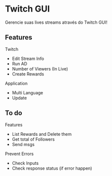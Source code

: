 # Twitch GUI
Gerencie suas lives streams através do Twitch GUI!

## Features
Twitch 
- Edit Stream Info
- Run AD
- Number of Viewers (In Live)
- Create Rewards

Application
- Multi Language
- Update

## To do
Features
- List Rewards and Delete them
- Get total of Followers
- Send msgs

Prevent Errors
- Check Inputs
- Check response status (if error happen)
